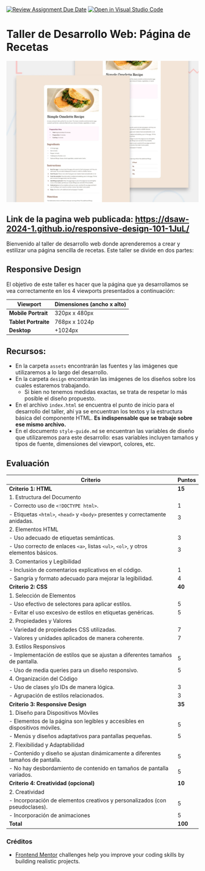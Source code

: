 [![Review Assignment Due Date](https://classroom.github.com/assets/deadline-readme-button-24ddc0f5d75046c5622901739e7c5dd533143b0c8e959d652212380cedb1ea36.svg)](https://classroom.github.com/a/fo_WrTrG)
[![Open in Visual Studio Code](https://classroom.github.com/assets/open-in-vscode-718a45dd9cf7e7f842a935f5ebbe5719a5e09af4491e668f4dbf3b35d5cca122.svg)](https://classroom.github.com/online_ide?assignment_repo_id=13770134&assignment_repo_type=AssignmentRepo)
# Taller de Desarrollo Web: Página de Recetas

![Preview del diseño](./design/desktop-preview.jpg)

## Link de la pagina web publicada: https://dsaw-2024-1.github.io/responsive-design-101-1JuL/

Bienvenido al taller de desarrollo web donde aprenderemos a crear y estilizar una página sencilla de recetas. Este taller se divide en dos partes:

## Responsive Design
El objetivo de este taller es hacer que la página que ya desarrollamos se vea correctamente en los 4 viewports presentados a continuación:

| Viewport                | Dimensiones (ancho x alto) |
| ----------------------- | -------------------------- |
| **Mobile Portrait**     | 320px x 480px              |
| **Tablet Portraite**    | 768px x 1024p              |
| **Desktop**             | +1024px                    |


## Recursos:
- En la carpeta `assets` encontrarán las fuentes y las imágenes que utilizaremos a lo largo del desarrollo.
- En la carpeta `design` encontrarán las imágenes de los diseños sobre los cuales estaremos trabajando.
   - Si bien no tenemos medidas exactas, se trata de respetar lo más posible el diseño propuesto.
- En el archivo `index.html` se encuentra el punto de inicio para el desarrollo del taller, ahí ya se encuentran los textos y la estructura básica del componente HTML. **Es indispensable que se trabaje sobre ese mismo archivo.**
- En el documento `style-guide.md` se encuentran las variables de diseño que utilizaremos para este desarrollo: esas variables incluyen tamaños y tipos de fuente, dimensiones del viewport, colores, etc.


## Evaluación
| Criterio                                          | Puntos |
| -------------------------------------------------- | ------ |
| **Criterio 1: HTML**                               | **15** |
| 1. Estructura del Documento                        |        |
|    - Correcto uso de `<!DOCTYPE html>`.             |   1   |
|    - Etiquetas `<html>`, `<head>` y `<body>` presentes y correctamente anidadas. |   3    |
| 2. Elementos HTML                                   |        |
|    - Uso adecuado de etiquetas semánticas.         |   3   |
|    - Uso correcto de enlaces `<a>`, listas `<ul>`, `<ol>`, y otros elementos básicos. |   3    |
| 3. Comentarios y Legibilidad                       |        |
|    - Inclusión de comentarios explicativos en el código. |   1    |
|    - Sangría y formato adecuado para mejorar la legibilidad. |   4    |
| **Criterio 2: CSS**                                | **40** |
| 1. Selección de Elementos                          |        |
|    - Uso efectivo de selectores para aplicar estilos. |   5    |
|    - Evitar el uso excesivo de estilos en etiquetas genéricas. |   5    |
| 2. Propiedades y Valores                            |        |
|    - Variedad de propiedades CSS utilizadas.      |   7    |
|    - Valores y unidades aplicados de manera coherente. |   7    |
| 3. Estilos Responsivos                              |        |
|    - Implementación de estilos que se ajustan a diferentes tamaños de pantalla. |   5    |
|    - Uso de media queries para un diseño responsivo. |   5    |
| 4. Organización del Código                         |        |
|    - Uso de clases y/o IDs de manera lógica.      |   3    |
|    - Agrupación de estilos relacionados.           |   3    |
| **Criterio 3: Responsive Design**                  | **35** |
| 1. Diseño para Dispositivos Móviles                |        |
|    - Elementos de la página son legibles y accesibles en dispositivos móviles. |   5    |
|    - Menús y diseños adaptativos para pantallas pequeñas. |   5    |
| 2. Flexibilidad y Adaptabilidad                    |        |
|    - Contenido y diseño se ajustan dinámicamente a diferentes tamaños de pantalla. |   5    |
|    - No hay desbordamiento de contenido en tamaños de pantalla variados. |   5    |
| **Criterio 4: Creatividad (opcional)**         | **10** |
| 2. Creatividad                                     |        |
|    - Incorporación de elementos creativos y personalizados (con pseudoclases). |   5    |
|    - Incorporación de animaciones   |   5    |
| **Total**                                          | **100** |


### Créditos
- [Frontend Mentor](https://www.frontendmentor.io) challenges help you improve your coding skills by building realistic projects.

